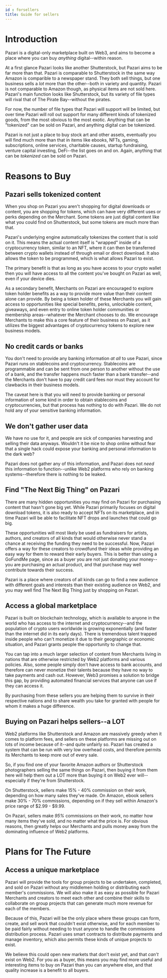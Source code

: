 ```yaml
---
id : forsellers
title: Guide for sellers
---
```

# Introduction
Pazari is a digital-only marketplace built on Web3, and aims to become a place where you can buy *anything* digital--within reason.

At a first glance Pazari looks like another Shutterstock, but Pazari aims to be far more than that. Pazari is comparable to Shutterstock in the same way Amazon is comparible to a newspaper stand. They both sell things, but one business sells a *lot* more than the other--both in variety and quantity. Pazari is not comparable to Amazon though, as physical items are not sold here. Pazari's main function looks like Shutterstock, but its variety of file types will rival that of The Pirate Bay--without the pirates.

For now, the number of file types that Pazari will support will be limited, but over time Pazari will roll out support for many different kinds of tokenized goods, from the most obvious to the most exotic. Anything that can be "tokenized" can be sold on Pazari, and anything digital can be tokenized.

Pazari is not just a place to buy stock art and other assets, eventually you will find much more than that in items like ebooks, NFTs, gaming, subscriptions, online services, charitable causes, startup fundraising, venture capital investing, DeFi--the list goes on and on. Again, anything that can be *tokenized* can be sold on Pazari.


# Reasons to Buy
## Pazari sells tokenized content
When you shop on Pazari you aren't shopping for digital downloads or content, you are shopping for tokens, which can have very different uses or perks depending on the Merchant. Some tokens are just digital content like what you could find on Shutterstock, but some tokens are much more than that.

Pazari's underlying engine automatically tokenizes the content that is sold on it. This means the actual content itself is "wrapped" inside of a cryptocurrency token, similar to an NFT, where it can then be transferred between crypto wallets instead of through email or direct download. It also allows the token to be programmed, which is what allows Pazari to exist.

The primary benefit is that as long as you have access to your crypto wallet then you will have access to all the content you've bought on Pazari as well, even if your device dies.

As a secondary benefit, Merchants on Pazari are encouraged to explore token holder benefits as a way to provide more value than their content alone can provide. By being a token holder of these Merchants you will gain access to opportunities like special benefits, perks, unlockable content, giveaways, and even entry to online token holder communities or membership areas--whatever the Merchant chooses to do. We encourage Merchants to make this a core feature of their business on Pazari, as it utilizes the biggest advantages of cryptocurrency tokens to explore new business models.

## No credit cards or banks
You don't need to provide any banking information *at all* to use Pazari, since Pazari runs on stablecoins and cryptocurrency. Stablecoins are programmable and can be sent from one person to another without the use of a bank, and the transfer happens much faster than a bank transfer--and the Merchants don't have to pay credit card fees nor must they account for clawbacks in their business models.

The caveat here is that you will need to provide banking or personal information of some kind in order to obtain stablecoins and cryptocurrencies, but that process has nothing to do with Pazari. We do not hold any of your sensitive banking information.

## We don't gather user data
We have no use for it, and people are sick of companies harvesting and selling their data anyways. Wouldn't it be nice to shop online without fear that a single hack could expose your banking and personal information to the dark web?

Pazari does not gather any of this information, and Pazari does not *need* this information to function--unlike Web2 platforms who rely on banking systems--therefore there is nothing to be leaked.

## Find "The Next Big Thing" on Pazari
There are many hidden opportunities you may find on Pazari for purchasing content that hasn't gone big yet. While Pazari primarily focuses on digital download tokens, it is also ready to accept NFTs on its marketplace, and in time Pazari will be able to facilitate NFT drops and launches that could go big.

These opportunities will most likely be used as fundraisers for artists, authors, and creators of all kinds that would otherwise never stand a chance at receiving the funding they need to be successful. Now, Pazari offers a way for these creators to crowdfund their ideas while providing an easy way for them to reward their early buyers. This is better than using a GoFundMe page, since as a buyer you are not just donating your money--you are purchasing an actual product, and that purchase may well contribute towards their success.

Pazari is a place where creators of all kinds can go to find a new audience with different goals and interests than their existing audience on Web2, and you may well find The Next Big Thing just by shopping on Pazari.

## Access a global marketplace
Pazari is built on blockchain technology, which is available to anyone in the world who has access to the internet and cryptocurrency--and the population of crypto users worldwide is growing exponentially (and faster than the internet did in its early days). There is tremendous talent trapped inside people who can't monetize it due to their geographic or economic situation, and Pazari grants people the opportunity to change that.

You can tap into a much larger selection of content from Merchants living in nations that are otherwise restricted by Web2 platforms and various policies. Also, some people simply don't have access to bank accounts, and therefore can never monetize their talents because they have no way to take payments and cash out. However, Web3 promises a solution to bridge this gap, by providing automated financial services that anyone can use if they can access it.

By purchasing from these sellers you are helping them to survive in their respective nations and to share wealth you take for granted with people for whom it makes a huge difference.

## Buying on Pazari helps sellers--a LOT
Web2 platforms like Shutterstock and Amazon are massively greedy when it comes to platform fees, and sellers on these platforms are missing out on lots of income because of it--and quite unfairly so. Pazari has created a system that can be run with very low overhead costs, and therefore permits its Merchants to keep more out of every sale.

So, if you find one of your favorite Amazon authors or Shutterstock photographers selling the same things on Pazari, then buying it from them here will help them out a LOT more than buying it on Web2 ever will--especially if they're from Shutterstock.

On Shutterstock, sellers make 15% - 40% commission on their work, depending on how many sales they've made. On Amazon, ebook sellers make 30% - 70% commissions, depending on if they sell within Amazon's price range of $2.99 - $9.99.

On Pazari, sellers make *95%* commissions on their work, no matter how many items they've sold, and no matter what the price is. For obvious reasons, then greatly helps our Merchants and pulls money away from the dominating influence of Web2 platforms.

# Plans for The Future
## Access a unique marketplace
Pazari will provide the tools for group projects to be undertaken, completed, and sold on Pazari without any middlemen holding or distributing each member's commissions. We will also make it as easy as possible for Pazari Merchants and creators to meet each other and combine their skills to collaborate on group projects that can generate much more revenue for each of the members.

Because of this, Pazari will be the only place where these groups can form, create, and sell work that couldn't exist otherwise, and for each member to be paid fairly without needing to trust anyone to handle the commissions distribution process. Pazari uses smart contracts to distribute payments and manage inventory, which also permits these kinds of unique projects to exist.

We believe this could open new markets that don't exist yet, and that *can't* exist on Web2. For you as a buyer, this means you may find more useful and interesting items to buy on Pazari than you can anywhere else, and that quality increase is a benefit to all buyers.












